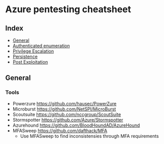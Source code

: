 # Azure pentesting cheatsheet
## Index
* [General](#General)
* [Authenticated enumeration](authenticated-enumeration.md )
* [Privilege Escalation](privilege-escalation.md)
* [Persistence](persistence.md)
* [Post Exploitation](post-exploitation.md)

## General
### Tools
- Powerzure https://github.com/hausec/PowerZure
- Microburst https://github.com/NetSPI/MicroBurst
- Scoutsuite https://github.com/nccgroup/ScoutSuite
- Stormspotter https://github.com/Azure/Stormspotter
- Azurehound https://github.com/BloodHoundAD/AzureHound
- MFASweep https://github.com/dafthack/MFA
  - Use MFASweep to find inconsistensies through MFA requirements 
